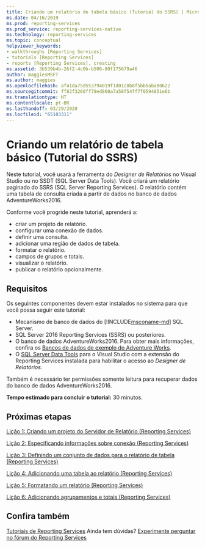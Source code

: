 ```yaml
---
title: Criando um relatório de tabela básico (Tutorial do SSRS) | Microsoft Docs
ms.date: 04/16/2019
ms.prod: reporting-services
ms.prod_service: reporting-services-native
ms.technology: reporting-services
ms.topic: conceptual
helpviewer_keywords:
- walkthroughs [Reporting Services]
- tutorials [Reporting Services]
- reports [Reporting Services], creating
ms.assetid: 3b539b4b-26f2-4c0b-b506-80f175679a46
author: maggiesMSFT
ms.author: maggies
ms.openlocfilehash: af41da75d553794019f1d01c8b8f5bb6aba80622
ms.sourcegitcommit: ff82f3260ff79ed860a7a58f54ff7f0594851e6b
ms.translationtype: HT
ms.contentlocale: pt-BR
ms.lasthandoff: 03/29/2020
ms.locfileid: "65103311"
---
```

# <a name="create-a-basic-table-report-ssrs-tutorial"></a>Criando um relatório de tabela básico (Tutorial do SSRS)

Neste tutorial, você usará a ferramenta do *Designer de Relatórios* no Visual Studio ou no SSDT (SQL Server Data Tools). Você criará um relatório paginado do SSRS (SQL Server Reporting Services). O relatório contém uma tabela de consulta criada a partir de dados no banco de dados AdventureWorks2016.

Conforme você progride neste tutorial, aprenderá a:
  
- criar um projeto de relatório.
- configurar uma conexão de dados.
- definir uma consulta.
- adicionar uma região de dados de tabela.
- formatar o relatório.
- campos de grupos e totais.
- visualizar o relatório.
- publicar o relatório opcionalmente.

## <a name="requirements"></a>Requisitos

Os seguintes componentes devem estar instalados no sistema para que você possa seguir este tutorial:

- Mecanismo de banco de dados do [!INCLUDE[msconame-md](../includes/msconame-md.md)] SQL Server.  
- SQL Server 2016 Reporting Services (SSRS) ou posteriores.
- O banco de dados AdventureWorks2016.  Para obter mais informações, confira os [Bancos de dados de exemplo do Adventure Works](https://github.com/Microsoft/sql-server-samples/releases).
- O [SQL Server Data Tools](../ssdt/download-sql-server-data-tools-ssdt.md) para o Visual Studio com a extensão do Reporting Services instalada para habilitar o acesso ao *Designer de Relatórios*.
  
Também é necessário ter permissões somente leitura para recuperar dados do banco de dados AdventureWorks2016.

**Tempo estimado para concluir o tutorial:** 30 minutos.

## <a name="next-steps"></a>Próximas etapas

[Lição 1: Criando um projeto do Servidor de Relatório &#40;Reporting Services&#41;](lesson-1-creating-a-report-server-project-reporting-services.md)

[Lição 2: Especificando informações sobre conexão &#40;Reporting Services&#41;](lesson-2-specifying-connection-information-reporting-services.md)

[Lição 3: Definindo um conjunto de dados para o relatório de tabela &#40;Reporting Services&#41;](lesson-3-defining-a-dataset-for-the-table-report-reporting-services.md)

[Lição 4: Adicionando uma tabela ao relatório &#40;Reporting Services&#41;](lesson-4-adding-a-table-to-the-report-reporting-services.md)

[Lição 5: Formatando um relatório &#40;Reporting Services&#41;](lesson-5-formatting-a-report-reporting-services.md)

[Lição 6: Adicionando agrupamentos e totais &#40;Reporting Services&#41;](lesson-6-adding-grouping-and-totals-reporting-services.md)

## <a name="see-also"></a>Confira também

[Tutoriais de Reporting Services](reporting-services-tutorials-ssrs.md) Ainda tem dúvidas? [Experimente perguntar no fórum do Reporting Services](https://go.microsoft.com/fwlink/?LinkId=620231)
